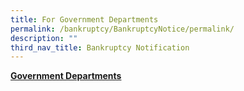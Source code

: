 ```yaml
---
title: For Government Departments
permalink: /bankruptcy/BankruptcyNotice/permalink/
description: ""
third_nav_title: Bankruptcy Notification
---
```

<u><b>**Government Departments**</b></u><br>